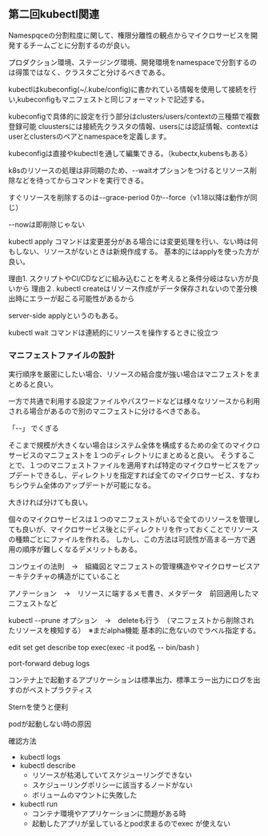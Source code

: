## 第二回kubectl関連

Namespqceの分割粒度に関して、権限分離性の観点からマイクロサービスを開発するチームごとに分割するのが良い。

プロダクション環境、ステージング環境、開発環境をnamespaceで分割するのは得策ではなく、クラスタごと分けるべきである。

kubectlはkubeconfig(~/.kube/config)に書かれている情報を使用して接続を行い,kubeconfigもマニフェストと同じフォーマットで記述する。

kubeconfigで具体的に設定を行う部分はclusters/users/contextの三種類で複数登録可能
cluustersには接続先クラスタの情報、usersには認証情報、contextはuserとclustersのペアとnamespaceを定義します。

kubeconfigは直接やkubectlを通して編集できる。（kubectx,kubensもある）

k8sのリソースの処理は非同期のため、--waitオプションをつけるとリソース削除などを待ってからコマンドを実行できる。

すぐリソースを削除するのは--grace-period 0か--force（v1.18以降は動作が同じ）

--nowは即削除じゃない

kubectl apply コマンドは変更差分がある場合には変更処理を行い、ない時は何もしない、リソースがないときは新規作成する。
基本的にはapplyを使った方が良い。

理由1. スクリプトやCI/CDなどに組み込むことを考えると条件分岐はない方が良いから
理由２. kubectl createはリソース作成がデータ保存されないので差分検出時にエラーが起こる可能性があるから

server-side applyというのもある。

kubectl wait コマンドは連続的にリソースを操作するときに役立つ

### マニフェストファイルの設計

実行順序を厳密にしたい場合、リソースの結合度が強い場合はマニフェストをまとめると良い。

一方で共通で利用する設定ファイルやパスワードなどは様々なリソースから利用される場合があるので別のマニフェストに分けるべきである。

「--」 でくぎる

そこまで規模が大きくない場合はシステム全体を構成するための全てのマイクロサービスのマニフェストを１つのディレクトリにまとめると良い。
そうすることで、１つのマニフェストファイルを適用すれば特定のマイクロサービスをアップデートできるし、ディレクトリを指定すれば全てのマイクロサービス、すなわちシウテム全体のアップデートが可能になる。

大きければ分けても良い。

個々のマイクロサービスは１つのマニフェストがいるで全てのリソースを管理しても良いが、マイクロサービス後とにディレクトリを作っておくことでリソースの種類ごとにファイルを作れる。
しかし、この方法は可読性が高まる一方で適用の順序が難しくなるデメリットもある。

コンウェイの法則　→　組織図とマニフェストの管理構造やマイクロサービスアーキテクチャの構造がにていること

アノテーション　→　リソースに端するメモ書き、メタデータ　前回適用したマニフェストなど

kubectl --prune オプション　→　deleteも行う　（マニフェストから削除されたリソースを検知する）　※まだalpha機能
基本的に危ないのでラベル指定する。

edit set get describe top exec(exec -it pod名 -- bin/bash )

port-forward debug logs

コンテナ上で起動するアプリケーションは標準出力、標準エラー出力にログを出すのがベストプラクティス

Sternを使うと便利

podが起動しない時の原因

確認方法
- kubectl logs
- kubectl describe
    - リソースが枯渇していてスケジューリングできない
    - スケジューリングポリシーに該当するノードがない
    - ボリュームのマウントに失敗した
- kubectl run
    - コンテナ環境やアプリケーションに問題がある時
    - 起動したアプリが呈しているとpod求まるのでexec が使えない
    



